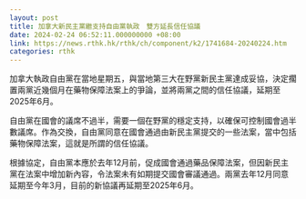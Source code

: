 ```yaml
---
layout: post
title: 加拿大新民主黨繼支持自由黨執政　雙方延長信任協議
date: 2024-02-24 06:52:11.000000000 +08:00
link: https://news.rthk.hk/rthk/ch/component/k2/1741684-20240224.htm
categories: rthk
---
```


加拿大執政自由黨在當地星期五，與當地第三大在野黨新民主黨達成妥協，決定擱置兩黨近幾個月在藥物保障法案上的爭論，並將兩黨之間的信任協議，延期至2025年6月。

自由黨在國會的議席不過半，需要一個在野黨的穩定支持，以確保可控制國會過半數議席。作為交換，自由黨同意在國會通過由新民主黨提交的一些法案，當中包括藥物保障法案，這就是所謂的信任協議。

根據協定，自由黨本應於去年12月前，促成國會通過藥品保障法案，但因新民主黨在法案中增加新內容，令法案未有如期提交國會審議通過。兩黨去年12月同意延期至今年3月，目前的新協議再延期至2025年6月。
